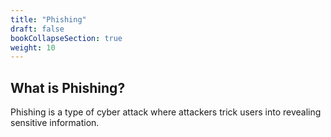 ```yaml
---
title: "Phishing"
draft: false
bookCollapseSection: true
weight: 10
---
```


## What is Phishing?

Phishing is a type of cyber attack where attackers trick users into revealing sensitive information.
